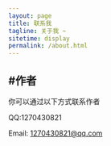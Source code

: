 ```yaml
---
layout: page
title: 联系我
tagline: 关于我 ~
sitetime: display
permalink: /about.html
---
```


## #作者

你可以通过以下方式联系作者

QQ:1270430821

Email: <a href="https://mail.qq.com/cgi-bin/frame_html?sid=JEFK2_cDD7bhYCt2&r=233bf77122568a909a1fbabf4b7cbbab">1270430821@qq.com</a>

